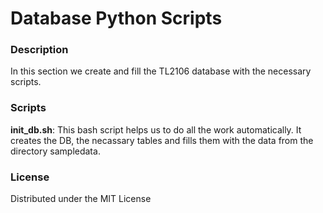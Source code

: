 # Database Python Scripts

### Description
In this section we create and fill the TL2106 database with the necessary scripts.

### Scripts

**init_db.sh**: This bash script helps us to do all the work automatically. It creates the DB, the necassary tables and fills them with the data from the directory sampledata.

### License 
Distributed under the MIT License

